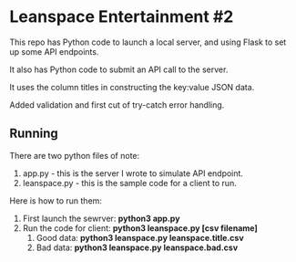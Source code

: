 # Leanspace Entertainment #2

This repo has Python code to launch a local server, and using Flask to set up some API endpoints.

It also has Python code to submit an API call to the server. 

It uses the column titles in constructing the key:value JSON data.

Added validation and first cut of try-catch error handling.

## Running

There are two python files of note:
1. app.py - this is the server I wrote to simulate API endpoint.
1. leanspace.py - this is the sample code for a client to run.

Here is how to run them:
1. First launch the sewrver: **python3 app.py**
1. Run the code for client: **python3 leanspace.py [csv filename]**
	1. Good data: **python3 leanspace.py leanspace.title.csv**
	1. Bad data:  **python3 leanspace.py leanspace.bad.csv**